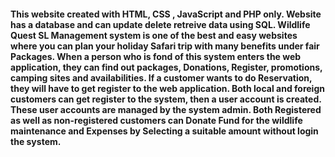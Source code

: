 <h4> This website created with HTML, CSS , JavaScript and PHP only. Website has a database and can update delete retreive data using SQL. Wildlife Quest SL Management system is one of the best and easy websites where you can plan your holiday Safari trip with many benefits under fair Packages. When a person who is fond of this system enters the web application, they can find out packages, Donations, Register, promotions, camping sites and availabilities. If a customer wants to do Reservation, they will have to get register to the web application. Both local and foreign customers can get register to the system, then a user account is created. These user accounts are managed by the system admin. Both Registered as well as non-registered customers can Donate Fund for the wildlife maintenance and Expenses by Selecting a suitable amount without login the system.</h4>
